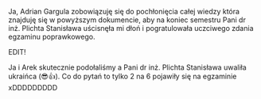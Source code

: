 Ja, Adrian Gargula zobowiązuję się do pochłonięcia całej wiedzy która znajduję się w powyższym dokumencie, aby na koniec semestru Pani dr inż. Plichta Stanisława uścisnęła mi dłoń i pogratulowała uczciwego zdania egzaminu poprawkowego.

EDIT!

Ja i Arek skutecznie podołaliśmy a Pani dr inż. Plichta Stanisława uwaliła ukraińca (😎👍). Co do pytań to tylko 2 na 6 pojawiły się na egzaminie xDDDDDDDDD
